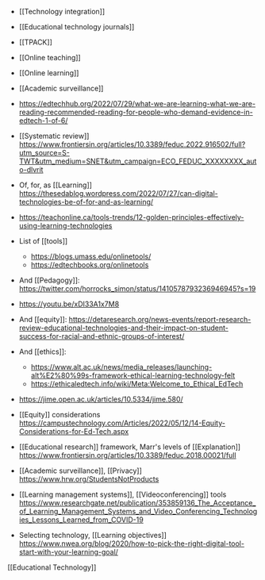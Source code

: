 - [[Technology integration]]
- [[Educational technology journals]]
- [[TPACK]]
- [[Online teaching]]
- [[Online learning]]
- [[Academic surveillance]]

- https://edtechhub.org/2022/07/29/what-we-are-learning-what-we-are-reading-recommended-reading-for-people-who-demand-evidence-in-edtech-1-of-6/

- [[Systematic review]] https://www.frontiersin.org/articles/10.3389/feduc.2022.916502/full?utm_source=S-TWT&utm_medium=SNET&utm_campaign=ECO_FEDUC_XXXXXXXX_auto-dlvrit

- Of, for, as [[Learning]] https://thesedablog.wordpress.com/2022/07/27/can-digital-technologies-be-of-for-and-as-learning/

- https://teachonline.ca/tools-trends/12-golden-principles-effectively-using-learning-technologies

- List of [[tools]]
	-  https://blogs.umass.edu/onlinetools/
	-  https://edtechbooks.org/onlinetools

- And [[Pedagogy]]: https://twitter.com/horrocks_simon/status/1410578793236946945?s=19

- https://youtu.be/xDI33A1x7M8

- And [[equity]]: https://detaresearch.org/news-events/report-research-review-educational-technologies-and-their-impact-on-student-success-for-racial-and-ethnic-groups-of-interest/

- And [[ethics]]:
	-  https://www.alt.ac.uk/news/media_releases/launching-alt%E2%80%99s-framework-ethical-learning-technology-felt
	-  https://ethicaledtech.info/wiki/Meta:Welcome_to_Ethical_EdTech

- https://jime.open.ac.uk/articles/10.5334/jime.580/

- [[Equity]] considerations https://campustechnology.com/Articles/2022/05/12/14-Equity-Considerations-for-Ed-Tech.aspx

- [[Educational research]] framework, Marr's levels of [[Explanation]] https://www.frontiersin.org/articles/10.3389/feduc.2018.00021/full

- [[Academic surveillance]], [[Privacy]] https://www.hrw.org/StudentsNotProducts

- [[Learning management systems]], [[Videoconferencing]] tools https://www.researchgate.net/publication/353859136_The_Acceptance_of_Learning_Management_Systems_and_Video_Conferencing_Technologies_Lessons_Learned_from_COVID-19

- Selecting technology, [[Learning objectives]] https://www.nwea.org/blog/2020/how-to-pick-the-right-digital-tool-start-with-your-learning-goal/

[[Educational Technology]]
